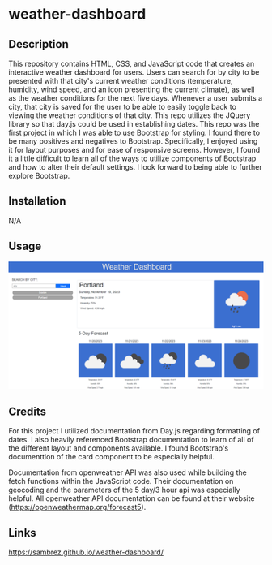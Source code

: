 # weather-dashboard

## Description

This repository contains HTML, CSS, and JavaScript code that creates an interactive weather dashboard for users. Users can search for by city to be presented with that city's current weather conditions (temperature, humidity, wind speed, and an icon presenting the current climate), as well as the weather conditions for the next five days. Whenever a user submits a city, that city is saved for the user to be able to easily toggle back to viewing the weather conditions of that city. This repo utilizes the JQuery library so that day.js could be used in establishing dates. This repo was the first project in which I was able to use Bootstrap for styling. I found there to be many positives and negatives to Bootstrap. Specifically, I enjoyed using it for layout purposes and for ease of responsive screens. However, I found it a little difficult to learn all of the ways to utilize components of Bootstrap and how to alter their default settings. I look forward to being able to further explore Bootstrap.

## Installation

N/A

## Usage

![alt text = "screenshot of weather dashboard with Portland, OR weather displayed"](./assets/images/screenshot.png)

## Credits

For this project I utilized documentation from Day.js regarding formatting of dates. I also heavily referenced Bootstrap documentation to learn of all of the different layout and components available. I found Bootstrap's documenttion of the card component to be especially helpful.

Documentation from openweather API was also used while building the fetch functions within the JavaScript code. Their documentation on geocoding and the parameters of the 5 day/3 hour api was especially helpful. All openweather API documentation can be found at their website (https://openweathermap.org/forecast5).

## Links

https://sambrez.github.io/weather-dashboard/